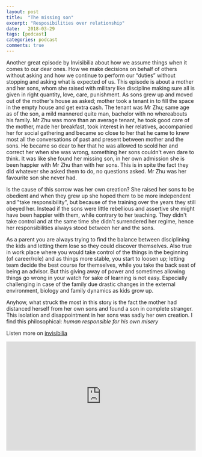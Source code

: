 ```yaml
---
layout: post
title:  "The missing son"
excerpt: "Resposibilities over relationship"
date:   2018-03-29
tags: [podcast]
categories: podcast
comments: true
---
```


Another great episode by Invisibilia about how we assume things when it comes to our dear ones. How we make decisions on behalf of others without asking and how we continue to perform our “duties” without stopping and asking what is expected of us. This episode is about a mother and her sons, whom she raised with military like discipline making sure all is given in right quantity, love, care, punishment. As sons grew up and moved out of the mother's house as asked; mother took a tenant in to fill the space in the empty house and get extra cash. The tenant was Mr Zhu; same age as of the son, a mild mannered quite man, bachelor with no whereabouts his family. Mr Zhu was more than an average tenant, he took good care of the mother, made her breakfast, took interest in her relatives, accompanied her for social gathering and became so close to her that he came to knew most all the conversations of past and present between mother and the sons. He became so dear to her that he was allowed to scold her and correct her when she was wrong, something her sons couldn't even dare to think. It was like she found her missing son, in her own admission she is been happier with Mr Zhu than with her sons. This is in spite the fact they did whatever she asked them to do, no questions asked. Mr Zhu was her favourite son she never had.

Is the cause of this sorrow was her own creation? She raised her sons to be obedient and when they grew up she hoped them to be more independent and "take responsibility", but because of the training over the years they still obeyed her. Instead if the sons were little rebellious and assertive she might have been happier with them, while contrary to her teaching. They didn't take control and at the same time she didn't surrendered her regime, hence her responsibilities always stood between her and the sons.

As a parent you are always trying to find the balance between disciplining the kids and letting them lose so they could discover themselves. Also true in work place where you would take control of the things in the beginning (of career/role) and as things more stable, you start to loosen up; letting team decide the best course for themselves, while you take the back seat of being an advisor. But this giving away of power and sometimes allowing things go wrong in your watch for sake of learning is not easy. Especially challenging in case of the family due drastic changes in the external environment, biology and family dynamics as kids grow up.

Anyhow, what struck the most in this story is the fact the mother had distanced herself from her own sons and found a son in complete stranger. This isolation and disappointment in her sons was sadly her own creation. I find this philosophical: *human responsible for his own misery*

Listen more on [invisibilia](https://www.npr.org/podcasts/510307/invisibilia)
<iframe src="https://www.npr.org/player/embed/595572984/595811131" width="100%" height="290" frameborder="0" scrolling="no" title="NPR embedded audio player">
